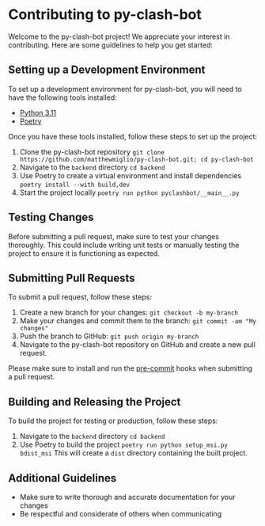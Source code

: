 # Contributing to py-clash-bot

Welcome to the py-clash-bot project! We appreciate your interest in contributing. Here are some guidelines to help you get started:

## Setting up a Development Environment

To set up a development environment for py-clash-bot, you will need to have the following tools installed:

- [Python 3.11](https://www.python.org/)
- [Poetry](https://python-poetry.org/)

Once you have these tools installed, follow these steps to set up the project:

1. Clone the py-clash-bot repository
   `git clone https://github.com/matthewmiglio/py-clash-bot.git; cd py-clash-bot`
2. Navigate to the `backend` directory
   `cd backend`
3. Use Poetry to create a virtual environment and install dependencies
   `poetry install --with build,dev`
4. Start the project locally
   `poetry run python pyclashbot/__main__.py`

## Testing Changes

Before submitting a pull request, make sure to test your changes thoroughly. This could include writing unit tests or manually testing the project to ensure it is functioning as expected.

## Submitting Pull Requests

To submit a pull request, follow these steps:

1. Create a new branch for your changes: `git checkout -b my-branch`
2. Make your changes and commit them to the branch: `git commit -am "My changes"`
3. Push the branch to GitHub: `git push origin my-branch`
4. Navigate to the py-clash-bot repository on GitHub and create a new pull request.

Please make sure to install and run the [pre-commit](https://pre-commit.com/) hooks when submitting a pull request.

## Building and Releasing the Project

To build the project for testing or production, follow these steps:

1. Navigate to the `backend` directory
   `cd backend`
2. Use Poetry to build the project
   `poetry run python setup_msi.py bdist_msi`
   This will create a `dist` directory containing the built project.

## Additional Guidelines

- Make sure to write thorough and accurate documentation for your changes
- Be respectful and considerate of others when communicating
